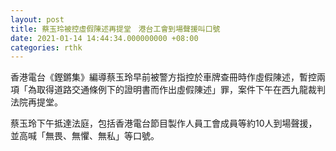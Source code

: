 ```yaml
---
layout: post
title: 蔡玉玲被控虛假陳述再提堂　港台工會到場聲援叫口號
date: 2021-01-14 14:44:34.000000000 +08:00
categories: rthk
---
```


香港電台《鏗鏘集》編導蔡玉玲早前被警方指控於車牌查冊時作虛假陳述，暫控兩項「為取得道路交通條例下的證明書而作出虛假陳述」罪，案件下午在西九龍裁判法院再提堂。

蔡玉玲下午抵達法庭，包括香港電台節目製作人員工會成員等約10人到場聲援，並高喊「無畏、無懼、無私」等口號。
